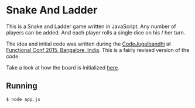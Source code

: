 # Snake And Ladder

This is a Snake and Ladder game written in JavaScript. Any number of players can be added. And each player rolls a single dice on his / her turn.

The idea and initial code was written during the [CodeJugalbandhi](http://codejugalbandi.org/) at [Functional Conf 2015, Bangalore, India](http://functionalconf.com/). This is a fairly revised version of the code.

Take a look at how the board is initialized [here](https://github.com/swaroopsm/snake-and-ladder/blob/master/app.js).

## Running

```
$ node app.js
```
